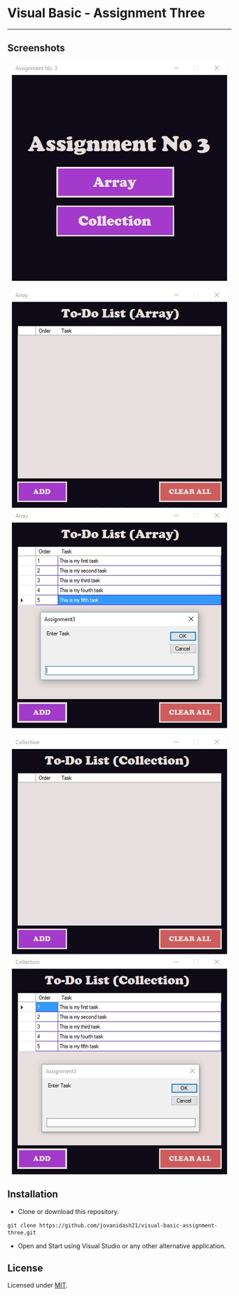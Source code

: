 # Visual Basic - Assignment Three
---

## Screenshots
<p align="center"> 
	<img src="https://raw.githubusercontent.com/jovanidash21/visual-basic-assignment-three/master/Screenshots/1.jpg">
</p>
<p align="center"> 
	<img src="https://raw.githubusercontent.com/jovanidash21/visual-basic-assignment-three/master/Screenshots/2.jpg">
	<img src="https://raw.githubusercontent.com/jovanidash21/visual-basic-assignment-three/master/Screenshots/3.jpg">
</p>
<p align="center"> 
	<img src="https://raw.githubusercontent.com/jovanidash21/visual-basic-assignment-three/master/Screenshots/4.jpg">
	<img src="https://raw.githubusercontent.com/jovanidash21/visual-basic-assignment-three/master/Screenshots/5.jpg">
</p>

## Installation
* Clone or download this repository.
```
git clone https://github.com/jovanidash21/visual-basic-assignment-three.git
```
* Open and Start using Visual Studio or any other alternative application.

## License
Licensed under [MIT](https://opensource.org/licenses/mit-license.php).